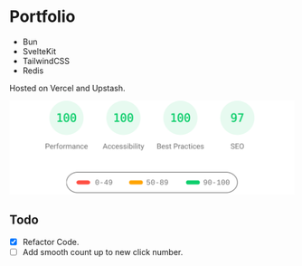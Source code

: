 # Portfolio

- Bun
- SvelteKit
- TailwindCSS
- Redis

Hosted on Vercel and Upstash.

![PSI Results](./psi.svg)

## Todo

- [x] Refactor Code.
- [ ] Add smooth count up to new click number.